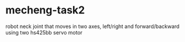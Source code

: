 # mecheng-task2
robot neck joint that moves in two axes, left/right and forward/backward using two hs425bb servo motor
